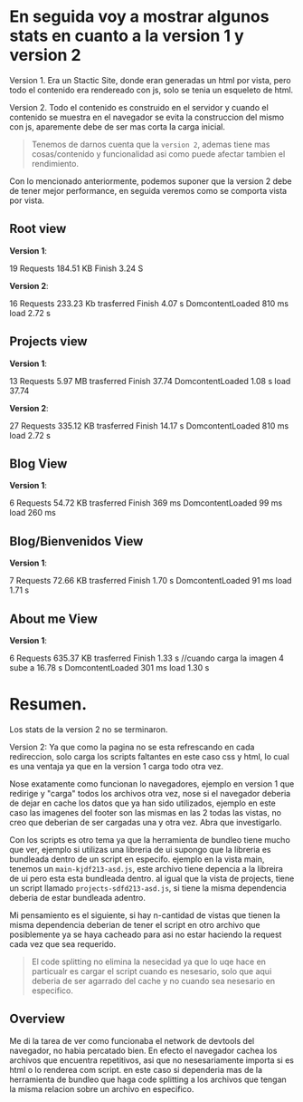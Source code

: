 # En seguida voy a mostrar algunos stats en cuanto a la version 1 y version 2

Version 1. Era un Stactic Site, donde eran generadas un html por vista, pero todo el contenido era rendereado con js, solo se tenia un esqueleto de html.

Version 2. Todo el contenido es construido en el servidor y cuando el contenido se muestra en el navegador se evita la construccion del mismo con js, aparemente debe de ser mas corta la carga inicial.

> Tenemos de darnos cuenta que la `version 2`, ademas tiene mas cosas/contenido y funcionalidad asi como puede afectar tambien el rendimiento.

Con lo mencionado anteriormente, podemos suponer que la version 2 debe de tener mejor performance, en seguida veremos como se comporta vista por vista.

## Root view

**Version 1**: 

19 Requests
184.51 KB
Finish 3.24 S

**Version 2**: 

16 Requests
233.23 Kb trasferred
Finish 4.07 s
DomcontentLoaded 810 ms
load 2.72 s

## Projects view

**Version 1**: 

13 Requests
5.97 MB trasferred
Finish 37.74
DomcontentLoaded 1.08 s
load 37.74

**Version 2**: 

27 Requests
335.12 KB trasferred
Finish 14.17 s
DomcontentLoaded 810 ms
load 2.72 s

## Blog View

**Version 1**: 

6 Requests
54.72 KB trasferred
Finish 369 ms
DomcontentLoaded 99 ms
load 260 ms

## Blog/Bienvenidos View

**Version 1**: 

7 Requests
72.66 KB trasferred
Finish 1.70 s
DomcontentLoaded 91 ms
load 1.71 s

## About me View

**Version 1**: 

6 Requests
635.37 KB trasferred
Finish 1.33 s //cuando carga la imagen 4 sube a 16.78 s
DomcontentLoaded 301 ms
load 1.30 s

# Resumen.

Los stats de la version 2 no se terminaron.

Version 2: Ya que como la pagina no se esta refrescando en cada redireccion, solo carga los scripts faltantes en este caso css y html, lo cual es una ventaja ya que en la version 1 carga todo otra vez.

Nose exatamente como funcionan lo navegadores, ejemplo en version 1 que redirige y "carga" todos los archivos otra vez, nose si el navegador deberia de dejar en cache los datos que ya han sido utilizados, ejemplo en este caso las imagenes del footer son las mismas en las 2 todas las vistas, no creo que deberian de ser cargadas una y otra vez. Abra que investigarlo. 

Con los scripts es otro tema ya que la herramienta de bundleo tiene mucho que ver, ejemplo si utilizas una libreria de ui supongo que la libreria es bundleada dentro de un script en especifo. ejemplo en la vista main, tenemos un `main-kjdf213-asd.js`, este archivo tiene depencia a la libreira de ui pero esta esta bundleada dentro. al igual que  la vista de projects, tiene un script llamado  `projects-sdfd213-asd.js`, si tiene la misma dependencia deberia de estar bundleada adentro.

Mi pensamiento es el siguiente, si hay n-cantidad de vistas que tienen la misma dependencia deberian de tener el script en otro archivo que posiblemente ya se haya cacheado para asi no estar haciendo la request cada vez que sea requerido. 

> El code splitting no elimina la nesecidad ya que lo uqe hace en particualr es cargar el script cuando es nesesario, solo que aqui deberia de ser agarrado del cache y no cuando sea nesesario en especifico.

## Overview

Me di la tarea de ver como funcionaba el network de devtools del navegador, no habia percatado bien. En efecto el navegador cachea los archivos que encuentra repetitivos, asi que no nesesariamente importa si es html o lo renderea com script. en este caso si dependeria mas de la herramienta de bundleo que haga code splitting a los archivos que tengan la misma relacion sobre un archivo en especifico. 
